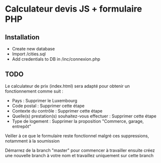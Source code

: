 
# Calculateur devis JS + formulaire PHP


## Installation

- Create new database
- Import /cities.sql
- Add credentials to DB in /inc/connexion.php

## TODO

Le calculateur de prix (index.html) sera adapté pour obtenir un fonctionnement comme suit :

- Pays : Supprimer le Luxembourg
- Code postal : Supprimer cette étape
- Contexte du contrôle : Supprimer cette étape
- Quelle(s) prestation(s) souhaitez-vous effectuer : Supprimer cette étape
- Type de logement : Supprimer la proposition "Commerce, garage, entrepôt"

Veiller à ce que le formulaire reste fonctionnel malgré ces suppressions, notamment à la soumission

Démarrez de la branch "master" pour commencer à travailler ensuite créez une nouvelle branch à votre nom et travaillez uniquement sur cette branch
